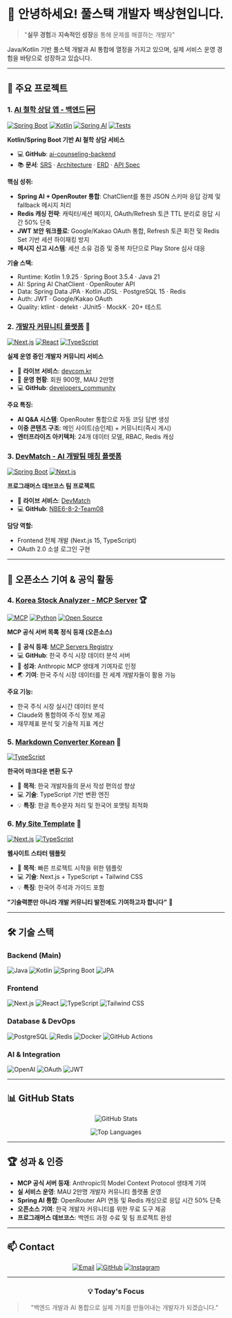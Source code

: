 # 👋 안녕하세요! 풀스택 개발자 **백상현**입니다.

> "**실무 경험**과 **지속적인 성장**을 통해 문제를 해결하는 개발자"

Java/Kotlin 기반 풀스택 개발과 AI 통합에 열정을 가지고 있으며, 실제 서비스 운영 경험을 바탕으로 성장하고 있습니다.

---

## 🚀 주요 프로젝트

### 1. [AI 철학 상담 앱 - 백엔드](https://github.com/Mrbaeksang/ai-counseling-backend) 🆕
[![Spring Boot](https://img.shields.io/badge/Spring%20Boot-3.5.4-brightgreen?style=flat-square&logo=spring)](https://spring.io/)
[![Kotlin](https://img.shields.io/badge/Kotlin-1.9.25-7F52FF?style=flat-square&logo=kotlin)](https://kotlinlang.org/)
[![Spring AI](https://img.shields.io/badge/Spring%20AI-1.0.0--M6-13aa52?style=flat-square)](https://spring.io/projects/spring-ai)
[![Tests](https://img.shields.io/badge/Tests-20%2B-blue?style=flat-square)](https://github.com/Mrbaeksang/ai-counseling-backend)

**Kotlin/Spring Boot 기반 AI 철학 상담 서비스**
- 💻 **GitHub**: [ai-counseling-backend](https://github.com/Mrbaeksang/ai-counseling-backend)
- 📚 **문서**: [SRS](https://github.com/Mrbaeksang/ai-counseling-backend/blob/main/docs/SRS.md) · [Architecture](https://github.com/Mrbaeksang/ai-counseling-backend/blob/main/docs/system-architecture.md) · [ERD](https://github.com/Mrbaeksang/ai-counseling-backend/blob/main/docs/erd-diagram.md) · [API Spec](https://github.com/Mrbaeksang/ai-counseling-backend/blob/main/docs/api-specification.yaml)

**핵심 성취:**
- **Spring AI + OpenRouter 통합**: ChatClient를 통한 JSON 스키마 응답 강제 및 fallback 메시지 처리
- **Redis 캐싱 전략**: 캐릭터/세션 페이지, OAuth/Refresh 토큰 TTL 분리로 응답 시간 50% 단축
- **JWT 보안 워크플로**: Google/Kakao OAuth 통합, Refresh 토큰 회전 및 Redis Set 기반 세션 하이재킹 방지
- **메시지 신고 시스템**: 세션 소유 검증 및 중복 차단으로 Play Store 심사 대응

**기술 스택:**
- Runtime: Kotlin 1.9.25 · Spring Boot 3.5.4 · Java 21
- AI: Spring AI ChatClient · OpenRouter API
- Data: Spring Data JPA · Kotlin JDSL · PostgreSQL 15 · Redis
- Auth: JWT · Google/Kakao OAuth
- Quality: ktlint · detekt · JUnit5 · MockK · 20+ 테스트

### 2. [개발자 커뮤니티 플랫폼](https://devcom.kr) 📌
[![Next.js](https://img.shields.io/badge/Next.js-15.4.4-black?style=flat-square&logo=next.js)](https://nextjs.org)
[![React](https://img.shields.io/badge/React-19.1.0-61DAFB?style=flat-square&logo=react)](https://react.dev)
[![TypeScript](https://img.shields.io/badge/TypeScript-5.8-3178C6?style=flat-square&logo=typescript)](https://www.typescriptlang.org)

**실제 운영 중인 개발자 커뮤니티 서비스**
- 🔗 **라이브 서비스**: [devcom.kr](https://devcom.kr)
- 👥 **운영 현황**: 회원 900명, MAU 2만명
- 💻 **GitHub**: [developers_community](https://github.com/Mrbaeksang/developers_community)

**주요 특징:**
- **AI Q&A 시스템**: OpenRouter 통합으로 자동 코딩 답변 생성
- **이중 콘텐츠 구조**: 메인 사이트(승인제) + 커뮤니티(즉시 게시)
- **엔터프라이즈 아키텍처**: 24개 데이터 모델, RBAC, Redis 캐싱

### 3. [DevMatch - AI 개발팀 매칭 플랫폼](https://nbe-6-8-2-team08-vaug.vercel.app)
[![Spring Boot](https://img.shields.io/badge/Spring%20Boot-3.5-brightgreen)](https://spring.io/)
[![Next.js](https://img.shields.io/badge/Next.js-15.4-black)](https://nextjs.org/)

**프로그래머스 데브코스 팀 프로젝트**
- 🔗 **라이브 서비스**: [DevMatch](https://nbe-6-8-2-team08-vaug.vercel.app)
- 💻 **GitHub**: [NBE6-8-2-Team08](https://github.com/Mrbaeksang/NBE6-8-2-Team08)

**담당 역할:**
- Frontend 전체 개발 (Next.js 15, TypeScript)
- OAuth 2.0 소셜 로그인 구현

---

## 🤝 오픈소스 기여 & 공익 활동

### 4. [Korea Stock Analyzer - MCP Server](https://github.com/modelcontextprotocol/servers) 🏆
[![MCP](https://img.shields.io/badge/MCP-Official-blue?style=flat-square)](https://github.com/modelcontextprotocol/servers)
[![Python](https://img.shields.io/badge/Python-3.10+-3776AB?style=flat-square&logo=python)](https://python.org)
[![Open Source](https://img.shields.io/badge/Open%20Source-❤️-red?style=flat-square)](https://opensource.org)

**MCP 공식 서버 목록 정식 등재 (오픈소스)**
- 📍 **공식 등재**: [MCP Servers Registry](https://github.com/modelcontextprotocol/servers)
- 💻 **GitHub**: 한국 주식 시장 데이터 분석 서버
- 🎯 **성과**: Anthropic MCP 생태계 기여자로 인정
- 🌏 **기여**: 한국 주식 시장 데이터를 전 세계 개발자들이 활용 가능

**주요 기능:**
- 한국 주식 시장 실시간 데이터 분석
- Claude와 통합하여 주식 정보 제공
- 재무제표 분석 및 기술적 지표 계산

### 5. [Markdown Converter Korean](https://github.com/Mrbaeksang/md-converter-korean) 📝
[![TypeScript](https://img.shields.io/badge/TypeScript-3178C6?style=flat-square&logo=typescript&logoColor=white)](https://www.typescriptlang.org)

**한국어 마크다운 변환 도구**
- 🎯 **목적**: 한국 개발자들의 문서 작성 편의성 향상
- 💻 **기술**: TypeScript 기반 변환 엔진
- 💡 **특징**: 한글 특수문자 처리 및 한국어 포맷팅 최적화

### 6. [My Site Template](https://github.com/Mrbaeksang/my-site-template) 🎨
[![Next.js](https://img.shields.io/badge/Next.js-Template-black?style=flat-square)](https://nextjs.org)
[![TypeScript](https://img.shields.io/badge/TypeScript-3178C6?style=flat-square&logo=typescript&logoColor=white)](https://www.typescriptlang.org)

**웹사이트 스타터 템플릿**
- 🎯 **목적**: 빠른 프로젝트 시작을 위한 템플릿
- 💻 **기술**: Next.js + TypeScript + Tailwind CSS
- 💡 **특징**: 한국어 주석과 가이드 포함

**"기술력뿐만 아니라 개발 커뮤니티 발전에도 기여하고자 합니다"** 🌱

---

## 🛠️ 기술 스택

### Backend (Main)
![Java](https://img.shields.io/badge/Java-ED8B00?style=for-the-badge&logo=openjdk&logoColor=white)
![Kotlin](https://img.shields.io/badge/Kotlin-7F52FF?style=for-the-badge&logo=kotlin&logoColor=white)
![Spring Boot](https://img.shields.io/badge/Spring_Boot-6DB33F?style=for-the-badge&logo=spring-boot&logoColor=white)
![JPA](https://img.shields.io/badge/JPA/Hibernate-59666C?style=for-the-badge&logo=hibernate&logoColor=white)

### Frontend
![Next.js](https://img.shields.io/badge/Next.js-000000?style=for-the-badge&logo=Next.js&logoColor=white)
![React](https://img.shields.io/badge/React-20232A?style=for-the-badge&logo=react&logoColor=61DAFB)
![TypeScript](https://img.shields.io/badge/TypeScript-007ACC?style=for-the-badge&logo=typescript&logoColor=white)
![Tailwind CSS](https://img.shields.io/badge/Tailwind_CSS-38B2AC?style=for-the-badge&logo=tailwind-css&logoColor=white)

### Database & DevOps
![PostgreSQL](https://img.shields.io/badge/PostgreSQL-316192?style=for-the-badge&logo=postgresql&logoColor=white)
![Redis](https://img.shields.io/badge/Redis-DC382D?style=for-the-badge&logo=redis&logoColor=white)
![Docker](https://img.shields.io/badge/Docker-2496ED?style=for-the-badge&logo=docker&logoColor=white)
![GitHub Actions](https://img.shields.io/badge/GitHub_Actions-2088FF?style=for-the-badge&logo=github-actions&logoColor=white)

### AI & Integration
![OpenAI](https://img.shields.io/badge/OpenRouter_API-412991?style=for-the-badge&logo=openai&logoColor=white)
![OAuth](https://img.shields.io/badge/OAuth_2.0-4285F4?style=for-the-badge&logo=google&logoColor=white)
![JWT](https://img.shields.io/badge/JWT-000000?style=for-the-badge&logo=json-web-tokens&logoColor=white)

---

## 📊 GitHub Stats

<div align="center">
  
![GitHub Stats](https://github-readme-stats.vercel.app/api?username=Mrbaeksang&show_icons=true&theme=radical)

![Top Languages](https://github-readme-stats.vercel.app/api/top-langs/?username=Mrbaeksang&layout=compact&theme=radical)

</div>

---

## 🏆 성과 & 인증

- **MCP 공식 서버 등재**: Anthropic의 Model Context Protocol 생태계 기여
- **실 서비스 운영**: MAU 2만명 개발자 커뮤니티 플랫폼 운영
- **Spring AI 통합**: OpenRouter API 연동 및 Redis 캐싱으로 응답 시간 50% 단축
- **오픈소스 기여**: 한국 개발자 커뮤니티를 위한 무료 도구 제공
- **프로그래머스 데브코스**: 백엔드 과정 수료 및 팀 프로젝트 완성

---

## 📫 Contact

<div align="center">

[![Email](https://img.shields.io/badge/Email-D14836?style=for-the-badge&logo=gmail&logoColor=white)](mailto:qortkdgus95@gmail.com)
[![GitHub](https://img.shields.io/badge/GitHub-100000?style=for-the-badge&logo=github&logoColor=white)](https://github.com/Mrbaeksang)
[![Instagram](https://img.shields.io/badge/Instagram-E4405F?style=for-the-badge&logo=instagram&logoColor=white)](https://www.instagram.com/baek.__.sang/)

</div>

---

<div align="center">
  
### 💡 Today's Focus

> "백엔드 개발과 AI 통합으로 실제 가치를 만들어내는 개발자가 되겠습니다."

</div>
